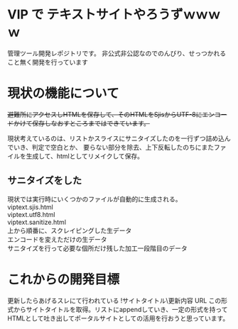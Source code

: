 # VIP で テキストサイトやろうずｗｗｗｗ
管理ツール開発レポジトリです。
非公式非公認なのでのんびり、せっつかれること無く開発を行っています

# 現状の機能について
~~避難所にアクセスしHTMLを保存して、そのHTMLをSjisからUTF-8にエンコードかけて保存しなおすところまではできています。~~

現状考えているのは、リストかスライスにサニタイズしたのを一行ずつ詰め込んでいき、判定で空白とか、
要らない部分を除去、上下反転したのちにまたファイルを生成して、htmlとしてリメイクして保存。


## サニタイズをした
現状では実行時にいくつかのファイルが自動的に生成される。  
viptext.sjis.html  
viptext.utf8.html  
viptext.sanitize.html  
上から順番に、スクレイピングした生データ  
エンコードを変えただけの生データ  
サニタイズを行って必要な個所だけ残した加工一段階目のデータ  


# これからの開発目標
更新したらあげるスレにて行われている
!サイトタイトル\更新内容
URL
この形式からサイトタイトルを取得。リストにappendしていき、一定の形式を持ってHTMLとして吐き出してポータルサイトとしての活用を行おうと思っています。
